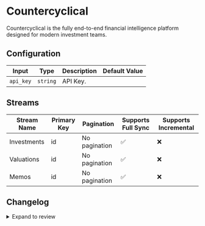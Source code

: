 # Countercyclical
Countercyclical is the fully end-to-end financial intelligence platform designed for modern investment teams.

## Configuration

| Input | Type | Description | Default Value |
|-------|------|-------------|---------------|
| `api_key` | `string` | API Key.  |  |

## Streams
| Stream Name | Primary Key | Pagination | Supports Full Sync | Supports Incremental |
|-------------|-------------|------------|---------------------|----------------------|
| Investments | id | No pagination | ✅ |  ❌  |
| Valuations | id | No pagination | ✅ |  ❌  |
| Memos | id | No pagination | ✅ |  ❌  |

## Changelog

<details>
  <summary>Expand to review</summary>

| Version          | Date              | Pull Request | Subject        |
|------------------|-------------------|--------------|----------------|
| 0.0.3 | 2024-11-04 | [48283](https://github.com/airbytehq/airbyte/pull/48283) | Update dependencies |
| 0.0.2 | 2024-10-28 | [47557](https://github.com/airbytehq/airbyte/pull/47557) | Update dependencies |
| 0.0.1 | 2024-10-06 | | Initial release by [@williamleiby](https://github.com/williamleiby) via Connector Builder |

</details>
